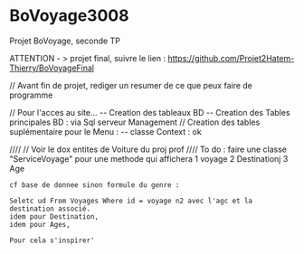 # BoVoyage3008
Projet BoVoyage, seconde TP

ATTENTION - > projet final, suivre le lien : https://github.com/Projet2Hatem-Thierry/BoVoyageFinal

//  Avant fin de projet, rediger un resumer de ce que peux faire de programme

// Pour l'acces au site...
-- Creation des tableaux BD
-- Creation des Tables principales BD : via Sql serveur Management
// Creation des tables suplémentaire pour le Menu :
-- classe Context : ok


////
// Voir le dox entites de Voiture du proj prof
////
To do : faire une classe "ServiceVoyage" pour une methode qui affichera
	1 voyage
	2 Destinationj
	3 Age

	cf base de donnee sinon formule du genre :

	Seletc ud From Voyages Where id = voyage n2 avec l'agc et la destination associé.
	idem pour Destination,
	idem pour Ages,

	Pour cela s'inspirer'

